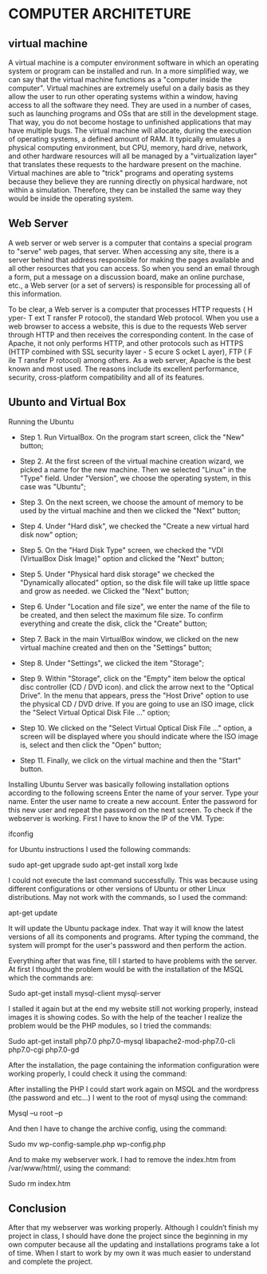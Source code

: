 # COMPUTER ARCHITETURE 

## virtual machine

A virtual machine is a computer environment software in which an operating system or program can be installed and run. In a more simplified way, we can say that the virtual machine functions as a "computer inside the computer". 
Virtual machines are extremely useful on a daily basis as they allow the user to run other operating systems within a window, having access to all the software they need. They are used in a number of cases, such as launching programs and OSs that are still in the development stage. That way, you do not become hostage to unfinished applications that may have multiple bugs.
The virtual machine will allocate, during the execution of operating systems, a defined amount of RAM. It typically emulates a physical computing environment, but CPU, memory, hard drive, network, and other hardware resources will all be managed by a "virtualization layer" that translates these requests to the hardware present on the machine.
Virtual machines are able to "trick" programs and operating systems because they believe they are running directly on physical hardware, not within a simulation. Therefore, they can be installed the same way they would be inside the operating system.

## Web Server

A web server or web server is a computer that contains a special program to "serve" web pages, that server. When accessing any site, there is a server behind that address responsible for making the pages available and all other resources that you can access. So when you send an email through a form, put a message on a discussion board, make an online purchase, etc., a Web server (or a set of servers) is responsible for processing all of this information.

To be clear, a Web server is a computer that processes HTTP requests ( H yper- T ext T ransfer P rotocol), the standard Web protocol. When you use a web browser to access a website, this is due to the requests Web server through HTTP and then receives the corresponding content. In the case of Apache, it not only performs HTTP, and other protocols such as HTTPS (HTTP combined with SSL security layer - S ecure S ocket L ayer), FTP ( F ile T ransfer P rotocol) among others.
As a web server, Apache is the best known and most used. The reasons include its excellent performance, security, cross-platform compatibility and all of its features.


## Ubunto and Virtual Box

Running the Ubuntu

- Step 1. Run VirtualBox. On the program start screen, click the "New" button;

- Step 2. At the first screen of the virtual machine creation wizard, we picked a name for the new machine. Then we selected "Linux" in the "Type" field. Under "Version", we choose the operating system, in this case was "Ubuntu";

- Step 3. On the next screen, we choose the amount of memory to be used by the virtual machine and then we clicked the "Next" button;

- Step 4. Under "Hard disk", we checked the "Create a new virtual hard disk now" option;

- Step 5. On the "Hard Disk Type" screen, we checked the "VDI (VirtualBox Disk Image)" option and clicked the "Next" button;

- Step 5. Under "Physical hard disk storage" we checked the "Dynamically allocated" option, so the disk file will take up little space and grow as needed. we Clicked the "Next" button;

- Step 6. Under "Location and file size", we enter the name of the file to be created, and then select the maximum file size. To confirm everything and create the disk, click the "Create" button;

- Step 7. Back in the main VirtualBox window, we clicked on the new virtual machine created and then on the "Settings" button;

- Step 8. Under "Settings", we clicked the item "Storage";

- Step 9. Within "Storage", click on the "Empty" item below the optical disc controller (CD / DVD icon). and click the arrow next to the "Optical Drive". In the menu that appears, press the "Host Drive" option to use the physical CD / DVD drive. If you are going to use an ISO image, click the "Select Virtual Optical Disk File ..." option;

- Step 10. We clicked on the "Select Virtual Optical Disk File ..." option, a screen will be displayed where you should indicate where the ISO image is, select and then click the "Open" button;

- Step 11. Finally, we click on the virtual machine and then the "Start" button.

Installing Ubuntu Server was basically following installation options according to the following screens
Enter the name of your server.
Type your name.
Enter the user name to create a new account.
Enter the password for this new user and repeat the password on the next screen.
To check if the webserver is working. First I have to know the IP of the 
VM. Type:

ifconfig 

for Ubuntu instructions I used the following commands:

sudo apt-get upgrade
sudo apt-get install xorg lxde

I could not execute the last command successfully. This was because using different configurations or other versions of Ubuntu or other Linux distributions. May not work with the commands, so I used the command:

apt-get update

It will update the Ubuntu package index. That way it will know the latest versions of all its components and programs. After typing the command, the system will prompt for the user's password and then perform the action.

Everything after that was fine, till I started to have problems with the server. At first I thought the problem would be with the installation of the MSQL which the commands are:

Sudo apt-get install mysql-client mysql-server

I stalled it again but at the end my website still not working properly, instead images it is showing codes. So with the help of the teacher I realize the problem would be the PHP modules, so I tried the commands:

Sudo apt-get install php7.0 php7.0-mysql libapache2-mod-php7.0-cli php7.0-cgi php7.0-gd

After the installation, the page containing the information configuration were working properly, I could check it using the command:

<?php
Phpinfo();
?>

After installing the PHP I could start work again on MSQL and the wordpress (the password and etc…)
I went to the root of mysql using the command:

Mysql –u root –p

And then I have to change the archive config, using the command:

Sudo mv wp-config-sample.php wp-config.php

And to make my webserver work. I had to remove the index.htm from /var/www/html/, using the command:

Sudo rm index.htm

## Conclusion

After that my webserver was working properly. Although I couldn’t finish my project in class, I should have done the project since the beginning in my own computer because all the updating and installations programs take a lot of time. When I start to work by my own it was much easier to understand and complete the project.

